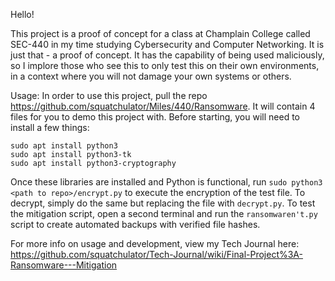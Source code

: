 Hello!

This project is a proof of concept for a class at Champlain College called SEC-440 in my time studying Cybersecurity and Computer Networking.
It is just that - a proof of concept. It has the capability of being used maliciously, so I implore those who see this to only test this on 
their own environments, in a context where you will not damage your own systems or others. 

Usage:
In order to use this project, pull the repo https://github.com/squatchulator/Miles/440/Ransomware. It will contain 4 files for you to demo 
this project with. Before starting, you will need to install a few things:
```
sudo apt install python3
sudo apt install python3-tk
sudo apt install python3-cryptography
```
Once these libraries are installed and Python is functional, run `sudo python3 <path to repo>/encrypt.py` to execute the encryption of the test file.
To decrypt, simply do the same but replacing the file with `decrypt.py`. 
To test the mitigation script, open a second terminal and run the `ransomwaren't.py` script to create automated backups with verified file hashes.

For more info on usage and development, view my Tech Journal here: https://github.com/squatchulator/Tech-Journal/wiki/Final-Project%3A-Ransomware---Mitigation
